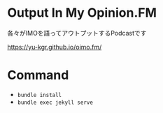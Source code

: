 # Output In My Opinion.FM

各々がIMOを語ってアウトプットするPodcastです

https://yu-kgr.github.io/oimo.fm/


# Command

- `bundle install`
- `bundle exec jekyll serve`

